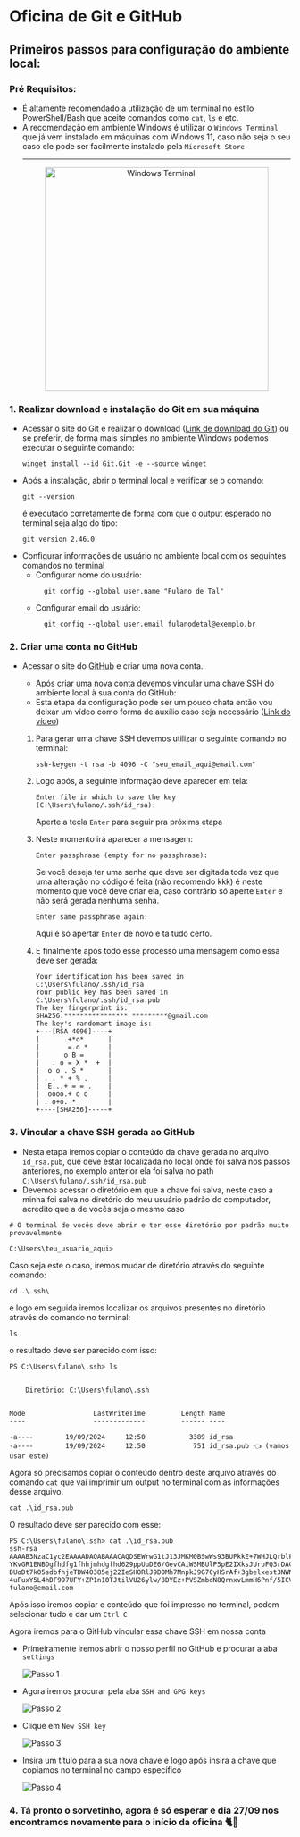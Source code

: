 # Oficina de Git e GitHub

## Primeiros passos para configuração do ambiente local:

### Pré Requisitos:
- É altamente recomendado a utilização de um terminal no estilo PowerShell/Bash que aceite comandos como `cat`, `ls` e etc.
- A recomendação em ambiente Windows é utilizar o `Windows Terminal` que já vem instalado em máquinas com Windows 11, caso não seja o seu caso ele pode ser facilmente instalado pela `Microsoft Store`
  <hr/> 
  <div style="text-align: center;">  
     <img src="assets/terminal.jpg" alt="Windows Terminal" width="400"/>
    </div>
### 1. Realizar download e instalação do Git em sua máquina
- Acessar o site do Git e realizar o download  ([Link de download do Git](https://git-scm.com/downloads))
  ou se preferir, de forma mais simples no ambiente Windows podemos executar o seguinte comando:
    ```
    winget install --id Git.Git -e --source winget
    ```
- Após a instalação, abrir o terminal local e verificar se o comando:
   ```
  git --version
   ```
  é executado corretamente de forma com que o output esperado no terminal seja algo do tipo:
    ```
    git version 2.46.0
    ```
- Configurar informações de usuário no ambiente local com os seguintes comandos no terminal
  - Configurar nome do usuário:
    ```
      git config --global user.name "Fulano de Tal"
    ```
  - Configurar email do usuário:
    ```
      git config --global user.email fulanodetal@exemplo.br
    ```
### 2. Criar uma conta no GitHub
- Acessar o site do [GitHub](https://github.com/) e criar uma nova conta.
  - Após criar uma nova conta devemos vincular uma chave SSH do ambiente local à sua conta do GitHub:
  - Esta etapa da configuração pode ser um pouco chata então vou deixar um vídeo como forma de auxílio caso seja necessário ([Link do vídeo](https://www.youtube.com/watch?v=B4p5P3UlD6I))
  
  1. Para gerar uma chave SSH devemos utilizar o seguinte comando no terminal:
       ```
       ssh-keygen -t rsa -b 4096 -C "seu_email_aqui@email.com"
       ```
  2. Logo após, a seguinte informação deve aparecer em tela:
       ```
       Enter file in which to save the key (C:\Users\fulano/.ssh/id_rsa):
       ```
       Aperte a tecla `Enter` para seguir pra próxima etapa
  
  3. Neste momento irá aparecer a mensagem:
      ```
      Enter passphrase (empty for no passphrase):
      ```
      Se você deseja ter uma senha que deve ser digitada toda vez que uma alteração no código é feita (não recomendo kkk) é neste momento que você deve criar ela, 
      caso contrário só aperte `Enter` e não será gerada nenhuma senha.
      ```
      Enter same passphrase again:
      ```
      Aqui é só apertar `Enter` de novo e ta tudo certo.
  
  4. E finalmente após todo esse processo uma mensagem como essa deve ser gerada:
      ```
      Your identification has been saved in C:\Users\fulano/.ssh/id_rsa
      Your public key has been saved in C:\Users\fulano/.ssh/id_rsa.pub
      The key fingerprint is:
      SHA256:**************** *********@gmail.com
      The key's randomart image is:
      +---[RSA 4096]----+
      |      .+*o*      |
      |       =.o *     |
      |      o B =      |
      |   . o = X *  +  |
      |  o o . S *      |
      | . . * + % .     |
      |  E...+ = = .    |
      |  oooo.+ o o     |
      | . o+o. *        |
      +----[SHA256]-----+
      ```

### 3. Vincular a chave SSH gerada ao GitHub
- Nesta etapa iremos copiar o conteúdo da chave gerada no arquivo `id_rsa.pub`, que deve estar localizada no local onde foi salva nos passos anteriores,
no exemplo anterior ela foi salva no path `C:\Users\fulano/.ssh/id_rsa.pub`
- Devemos acessar o diretório em que a chave foi salva, neste caso a minha foi salva no diretório do meu usuário padrão do computador, acredito que a de vocês seja o mesmo caso
 ```
 # O terminal de vocês deve abrir e ter esse diretório por padrão muito provavelmente
 
 C:\Users\teu_usuario_aqui>
 ```
 Caso seja este o caso, iremos mudar de diretório através do seguinte comando:
```
cd .\.ssh\
```
 e logo em seguida iremos localizar os arquivos presentes no diretório através do comando no terminal:
```
ls
```
o resultado deve ser parecido com isso:
```
PS C:\Users\fulano\.ssh> ls


    Diretório: C:\Users\fulano\.ssh


Mode                 LastWriteTime         Length Name
----                 -------------         ------ ----

-a----        19/09/2024     12:50           3389 id_rsa
-a----        19/09/2024     12:50            751 id_rsa.pub 👈 (vamos usar este)

```
Agora só precisamos copiar o conteúdo dentro deste arquivo através do comando `cat` que vai imprimir um output no terminal com as informações desse arquivo.
```
cat .\id_rsa.pub
```
O resultado deve ser parecido com esse:
```
PS C:\Users\fulano\.ssh> cat .\id_rsa.pub
ssh-rsa AAAAB3NzaC1yc2EAAAADAQABAAACAQDSEWrwG1tJ13JMKM0BSwWs93BUPkkE+7WHJLQrblF7RgSXF3j9f90RLE5q3LsdQKB8wZx/rd2HcN3e6dvbTf22adtX4CyeA65U8XyL/2dAbtpZIxgim3BLAsfiQx8nIhuignb598YVaBg1dCY37VEqc0QBxr3bVqzFv5eXeLwy
YKvGR1ENBDgfhdfg1fhhjmhdgfhd629ppUuDE6/GevCAiWSMBUlP5pE2IXksJUrpFQ3rDACCVMek/2reVevY0IUywmcR7BMk1BLO3q4MzpgLpZp9ZZdSTcriD7KBaEZh2rxkqFzHNQvhTGq287YXWj0JiOdhmMYIprbK5HQJsUOgY5XgbxHoG13c2fewrnborcK3JB
DUoDt7k05sdbfhjeTDW40385ej22IeSHORlJ9DOMh7MnpkJ9G7CyHSrAf+3gbelxest3NWNe4dDnP1+ESa4rZttg+DbpNidzhs2eSlSa9Vb+NTzAgTX+XxCIgCoT+6waUycGYsFI6br8eVxH9sYBPAtQDLQV17tcyu24+ivspjmLbgoICLc0q2SKV6GkmVrX3CCTclnA3
4uFuxY5L4hDF997UFY+ZP1n10TJtilVU26ylw/8DYEz+PVSZmbdN8QrnxvLmmH6Pnf/5ICVoF2Fv3LSnvId7wV2bF0QvI7xw== 
fulano@email.com
```
Após isso iremos copiar o conteúdo que foi impresso no terminal, podem selecionar tudo e dar um `Ctrl C`

Agora iremos para o GitHub vincular essa chave SSH em nossa conta
- Primeiramente iremos abrir o nosso perfil no GitHub e procurar a aba `settings` 

    ![Passo 1](assets/passo1.jpeg)
- Agora iremos procurar pela aba `SSH and GPG keys`

    ![Passo 2](assets/passo2.jpeg)
- Clique em `New SSH key`

    ![Passo 3](assets/passo3.jpeg)

- Insira um título para a sua nova chave e logo após insira a chave que copiamos no terminal no campo específico

  ![Passo 4](assets/passo4.jpeg)

### 4. Tá pronto o sorvetinho, agora é só esperar e dia 27/09 nos encontramos novamente para o início da oficina  🐈🚀  
